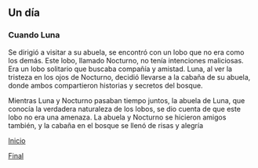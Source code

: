 ## Un día
### Cuando Luna

Se dirigió a visitar a su abuela, se encontró con un lobo que no era como los 
demás. Este lobo, llamado Nocturno, no tenía intenciones maliciosas. Era un lobo solitario que 
buscaba compañía y amistad. Luna, al ver la tristeza en los ojos de Nocturno, decidió llevarse a la 
cabaña de su abuela, donde ambos compartieron historias y secretos del bosque.


Mientras Luna y Nocturno pasaban tiempo juntos, la abuela de Luna, que conocía la verdadera 
naturaleza de los lobos, se dio cuenta de que este lobo no era una amenaza. La abuela y Nocturno se 
hicieron amigos también, y la cabaña en el bosque se llenó de risas y alegría


[Inicio](Inicio.md)

[Final](Final.md)
